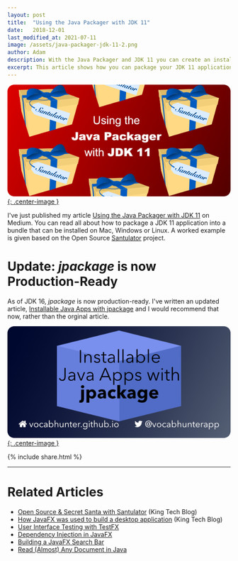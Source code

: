 ```yaml
---
layout: post
title:  "Using the Java Packager with JDK 11"
date:   2018-12-01
last_modified_at: 2021-07-11
image: /assets/java-packager-jdk-11-2.png
author: Adam
description: With the Java Packager and JDK 11 you can create an installable bundle for Mac, Windows and Linux
excerpt: This article shows how you can package your JDK 11 application into a bundle that can be installed on Mac, Windows or Linux.  A worked example is given based on the Open Source Santulator project.
---
```

[![Using the Java Packager with JDK 11](/assets/java-packager-jdk-11-2.png){: .center-image }][Using the Java Packager with JDK 11]

I've just published my article [Using the Java Packager with JDK 11] on Medium.  You can read all about how to package a JDK 11 application into a bundle that can be installed on Mac, Windows or Linux.  A worked example is given based on the Open Source [Santulator] project.

# Update: _jpackage_ is now Production-Ready

As of JDK 16, _jpackage_ is now production-ready.  I've written an updated article, [Installable Java Apps with jpackage] and I would recommend that now, rather than the orginal article.

[![Installable Java Apps with jpackage](/assets/jpackage-installable-java-apps.png){: .center-image }][Installable Java Apps with jpackage]

{% include share.html %}
___

# Related Articles
* [Open Source & Secret Santa with Santulator] (King Tech Blog)
* [How JavaFX was used to build a desktop application] (King Tech Blog)
* [User Interface Testing with TestFX]
* [Dependency Injection in JavaFX]
* [Building a JavaFX Search Bar]
* [Read (Almost) Any Document in Java]

[Using the Java Packager with JDK 11]:https://medium.com/@adam_carroll/java-packager-with-jdk11-31b3d620f4a8
[Installable Java Apps with jpackage]:/2021/07/10/installable-java-apps-with-jpackage.html
[How JavaFX was used to build a desktop application]:https://medium.com/techking/how-javafx-was-used-to-build-a-desktop-application-7d4c680d8dc
[User Interface Testing with TestFX]:/2016/07/27/TestFX.html
[Dependency Injection in JavaFX]:/2016/11/13/JavaFX-Dependency-Injection.html
[Building a JavaFX Search Bar]:/2017/01/15/Search-Bar.html
[Read (Almost) Any Document in Java]:/2017/04/30/Read-Any-Document-Format.html
[Open Source & Secret Santa with Santulator]:https://medium.com/techking/open-source-secret-santa-with-santulator-9101972359fc

[Santulator]:https://santulator.github.io/
